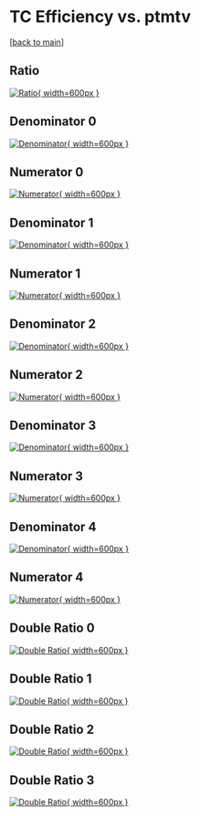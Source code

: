 # TC Efficiency vs. ptmtv

[[back to main](./)]



## Ratio

[![Ratio](../mtv/var/TC_xtr_11_1_eff_ptmtv.png){ width=600px }](../mtv/var/TC_xtr_11_1_eff_ptmtv.pdf)

## Denominator 0

[![Denominator](../mtv/den/TC_xtr_11_1_eff_ptmtv_den0.png){ width=600px }](../mtv/den/TC_xtr_11_1_eff_ptmtv_den0.pdf)

## Numerator 0

[![Numerator](../mtv/num/TC_xtr_11_1_eff_ptmtv_num0.png){ width=600px }](../mtv/num/TC_xtr_11_1_eff_ptmtv_num0.pdf)

## Denominator 1

[![Denominator](../mtv/den/TC_xtr_11_1_eff_ptmtv_den1.png){ width=600px }](../mtv/den/TC_xtr_11_1_eff_ptmtv_den1.pdf)

## Numerator 1

[![Numerator](../mtv/num/TC_xtr_11_1_eff_ptmtv_num1.png){ width=600px }](../mtv/num/TC_xtr_11_1_eff_ptmtv_num1.pdf)

## Denominator 2

[![Denominator](../mtv/den/TC_xtr_11_1_eff_ptmtv_den2.png){ width=600px }](../mtv/den/TC_xtr_11_1_eff_ptmtv_den2.pdf)

## Numerator 2

[![Numerator](../mtv/num/TC_xtr_11_1_eff_ptmtv_num2.png){ width=600px }](../mtv/num/TC_xtr_11_1_eff_ptmtv_num2.pdf)

## Denominator 3

[![Denominator](../mtv/den/TC_xtr_11_1_eff_ptmtv_den3.png){ width=600px }](../mtv/den/TC_xtr_11_1_eff_ptmtv_den3.pdf)

## Numerator 3

[![Numerator](../mtv/num/TC_xtr_11_1_eff_ptmtv_num3.png){ width=600px }](../mtv/num/TC_xtr_11_1_eff_ptmtv_num3.pdf)

## Denominator 4

[![Denominator](../mtv/den/TC_xtr_11_1_eff_ptmtv_den4.png){ width=600px }](../mtv/den/TC_xtr_11_1_eff_ptmtv_den4.pdf)

## Numerator 4

[![Numerator](../mtv/num/TC_xtr_11_1_eff_ptmtv_num4.png){ width=600px }](../mtv/num/TC_xtr_11_1_eff_ptmtv_num4.pdf)

## Double Ratio 0

[![Double Ratio](../mtv/ratio/TC_xtr_11_1_eff_ptmtv_ratio0.png){ width=600px }](../mtv/ratio/TC_xtr_11_1_eff_ptmtv_ratio0.pdf)

## Double Ratio 1

[![Double Ratio](../mtv/ratio/TC_xtr_11_1_eff_ptmtv_ratio1.png){ width=600px }](../mtv/ratio/TC_xtr_11_1_eff_ptmtv_ratio1.pdf)

## Double Ratio 2

[![Double Ratio](../mtv/ratio/TC_xtr_11_1_eff_ptmtv_ratio2.png){ width=600px }](../mtv/ratio/TC_xtr_11_1_eff_ptmtv_ratio2.pdf)

## Double Ratio 3

[![Double Ratio](../mtv/ratio/TC_xtr_11_1_eff_ptmtv_ratio3.png){ width=600px }](../mtv/ratio/TC_xtr_11_1_eff_ptmtv_ratio3.pdf)

